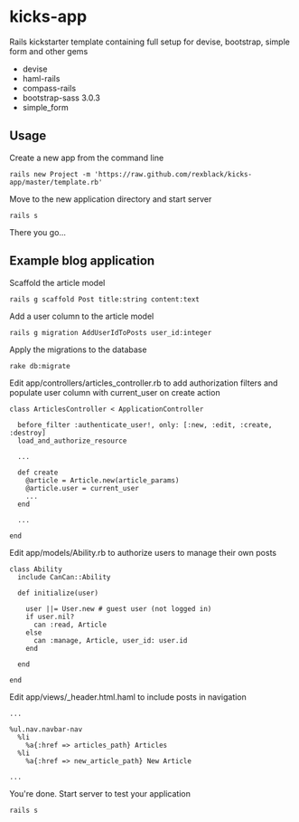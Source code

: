 kicks-app
=========

Rails kickstarter template containing full setup for devise, bootstrap, simple form and other gems

* devise
* haml-rails
* compass-rails
* bootstrap-sass 3.0.3
* simple_form

Usage
-----

Create a new app from the command line
```
rails new Project -m 'https://raw.github.com/rexblack/kicks-app/master/template.rb'
```

Move to the new application directory and start server
```
rails s
```

There you go...


Example blog application
------------------------

Scaffold the article model
```
rails g scaffold Post title:string content:text
```

Add a user column to the article model
```
rails g migration AddUserIdToPosts user_id:integer
```

Apply the migrations to the database
```
rake db:migrate
```

Edit app/controllers/articles_controller.rb to add authorization filters and populate user column with current_user on create action
```
class ArticlesController < ApplicationController
  
  before_filter :authenticate_user!, only: [:new, :edit, :create, :destroy]
  load_and_authorize_resource

  ...

  def create
    @article = Article.new(article_params)
    @article.user = current_user
    ...
  end

  ...

end

```


Edit app/models/Ability.rb to authorize users to manage their own posts
```
class Ability
  include CanCan::Ability

  def initialize(user)
    
    user ||= User.new # guest user (not logged in)
    if user.nil?
      can :read, Article
    else
      can :manage, Article, user_id: user.id
    end
  
  end

end
```


Edit app/views/_header.html.haml to include posts in navigation
```
...

%ul.nav.navbar-nav
  %li
    %a{:href => articles_path} Articles
  %li
    %a{:href => new_article_path} New Article
    
...
```

You're done. Start server to test your application
```
rails s
```






